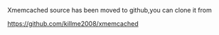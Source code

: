 Xmemcached source has been moved to github,you can clone it from

https://github.com/killme2008/xmemcached